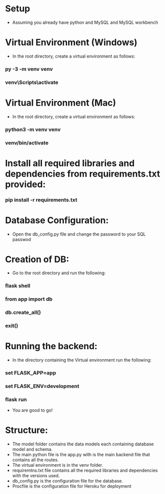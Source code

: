 # Setup
- Assuming you already have python and MySQL and MySQL workbench

# Virtual Environment (Windows)
- In the root directory, create a virtual environment as follows:
### py -3 -m venv venv
### venv\Scripts\activate

# Virtual Environment (Mac)
- In the root directory, create a virtual environment as follows:
### python3 -m venv venv
### venv/bin/activate

# Install all required libraries and dependencies from requirements.txt provided:
### pip install -r requirements.txt

# Database Configuration:
- Open the db_config.py file and change the password to your SQL passwod

# Creation of DB:
- Go to the root directory and run the following:
### flask shell
### from app import db
### db.create_all()
### exit()

# Running the backend:
- In the directory containing the Virtual environment run the following:
### set FLASK_APP=app
### set FLASK_ENV=development
### flask run
- You are good to go!

# Structure:
- The model folder contains the data models each containing database model and schema.
- The main python file is the app.py with is the main backend file that contains all the routes.
- The virtual environment is in the venv folder.
- requiremtns.txt file contains all the required libraries and dependencies with the versions used.
- db_config.py is the configuration file for the database.
- Procfile is the configuration file for Heroku for deployment